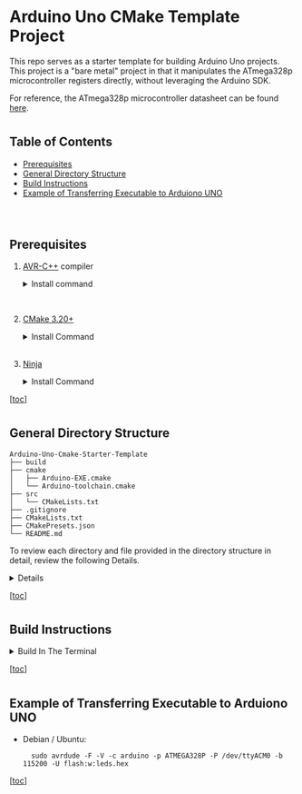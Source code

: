 # Arduino Uno CMake Template Project

This repo serves as a starter template for building Arduino Uno projects. This project is a "bare metal" project in that it manipulates the ATmega328p microcontroller registers directly, without leveraging the Arduino SDK.

For reference, the ATmega328p microcontroller datasheet can be found [here](https://ww1.microchip.com/downloads/en/DeviceDoc/Atmel-7810-Automotive-Microcontrollers-ATmega328P_Datasheet.pdf).

#
## Table of Contents

* [Prerequisites](#prerequisites)
* [General Directory Structure](#general-directory-structure)
* [Build Instructions](#build-instructions)
* [Example of Transferring Executable to Arduiono UNO](#example-of-transferring-executable-to-arduiono-uno)

<br>

#
## Prerequisites

1. [AVR-C++](https://gcc.gnu.org/wiki/avr-gcc) compiler
    
    <details>
    <summary>Install command</summary>
    
    - Debian / Ubuntu:
        
            sudo apt-get install avr-libc avrdude binutils-avr gcc-avr gdb-avr
    
    - MacOS:
        
            ruby -e "$(curl -fsSL https://raw.githubusercontent.com/Homebrew/install/master/install)"
            brew tap osx-cross/avr
            brew install avr-libc
            brew install avrdude --with-usb
    <br>
<br>

2. [CMake 3.20+](https://cmake.org/)

    <details>
    <summary>Install Command</summary>
    
    - Debian / Ubuntu:
        
            sudo apt-get install cmake
    
    - MacOS:
        
            brew install cmake

    <summary>Alternatively, Download</summary>
    
    - download and install from [source](https://cmake.org/download/)
    </details>
    <br>
    

2. [Ninja](https://ninja-build.org/)

    <details>
    <summary>Install Command</summary>
    
    - Debian / Ubuntu:
        
            sudo wget -qO /usr/local/bin/ninja.gz https://github.com/ninja-build/ninja/releases/latest/download/ninja-linux.zip
            sudo gunzip /usr/local/bin/ninja.gz
            sudo chmod a+x /usr/local/bin/ninja
            ninja --version
    
    - MacOS:
        
            brew install ninja

    <summary>
    </details>

\[[toc](#table-of-contents)\]

#
## General Directory Structure

```console
Arduino-Uno-Cmake-Starter-Template
├── build
├── cmake
│   ├── Arduino-EXE.cmake
│   └── Arduino-toolchain.cmake
├── src
│   └── CMakeLists.txt
├── .gitignore
├── CMakeLists.txt
├── CMakePresets.json
└── README.md
```

To review each directory and file provided in the directory structure in detail, review the following Details.

<details>

### `Arduino-Uno-Cmake-Starter-Template` directory (parent directory)

This is the parent directory for the project.

In addition to the directories described below, the `Arduino-Uno-Cmake-Starter-Template` directory contains a `.gitignore` file, the main (driver) `CMakeLists.txt` file, a `CMakePresets.json` file (which contains the path to the Arduiono toolchain, compiler settings, build presets, etc.), and a `README.md` file that contains build instructions (i.e. **this** file).

<br>

### `build` directory

The `build` directory is where all dependencies, CMakeCache.txt, CMakeFiles, libraries, binaries, etc. will be built and run from. If for some reason this directory does not ship with the code during cloning, it must be [created](#build-instructions).

<br>

### `cmake` directory

The `cmake` directory contains the [CMake](https://cmake.org/) Arduino toolchain file and include file to convert the project binary to format suitable for use on the ATmega328p microcontroller.

<br>


### `src` directory

The `src` directory is where all of the project source code is provided:
* *.hpp for C++ header files
* *.cpp for C++ source files

The `src` directory contains a `CMakeLists.txt` file which handles compiling and linking the source code.


<br>


</details>

\[[toc](#table-of-contents)\]

#
## Build Instructions

<details>
<summary>Build In The Terminal</summary>

- Debian / Ubuntu / MacOS:
  
  <details>
  <summary>Build Procedure</summary>

    If a `build` directory does not exist in the parent directory:
        
        mkdir build
    
    Once the `build` directory exists in the parent directory:
        
        cd build
        cmake .. --preset=<preset>

    where \<preset\> is one of the presets listed by the command

        cmake .. --list-presets
    
    for example,

        cmake .. --preset=arduino-uno-debug

    Build the code with:
        
        ninja
    
    The build artifact that is useable on the Arduino Uno will be a **".hex"** file.
    
    #
    **WARNING: ensure the following command is run <u>IN</u> the `build` directory or run the risk of deleting all files (they are not recoverable)!**
    To remove all files from the `build` directory to start over:
        
        rm -rf *
    
    #

  </details>

  <br>

</details>

\[[toc](#table-of-contents)\]

#

#
## Example of Transferring Executable to Arduiono UNO

- Debian / Ubuntu:
    
        sudo avrdude -F -V -c arduino -p ATMEGA328P -P /dev/ttyACM0 -b 115200 -U flash:w:leds.hex

\[[toc](#table-of-contents)\]

#
